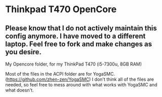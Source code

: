 # Thinkpad T470 OpenCore
 
 ## Please know that I do not actively maintain this config anymore. I have moved to a different laptop. Feel free to fork and make changes as you desire. 
 
 My Opencore folder, for my ThinkPad T470 (i5-7300u, 8GB RAM)

Most of the files in the ACPI folder are for YogaSMC. (https://github.com/zhen-zen/YogaSMC) I don't think all of the files are needed, so feel free to mess around with what works with YogaSMC and what doesn't.

